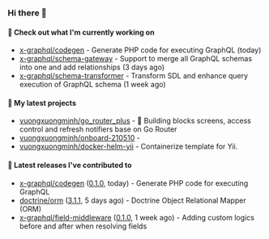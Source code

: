 ### Hi there 👋

#### 👷 Check out what I'm currently working on

- [x-graphql/codegen](https://github.com/x-graphql/codegen) - Generate PHP code for executing GraphQL (today)
- [x-graphql/schema-gateway](https://github.com/x-graphql/schema-gateway) - Support to merge all GraphQL schemas into one and add relationships (3 days ago)
- [x-graphql/schema-transformer](https://github.com/x-graphql/schema-transformer) - Transform SDL and enhance query execution of GraphQL schema (1 week ago)

#### 🌱 My latest projects

- [vuongxuongminh/go_router_plus](https://github.com/vuongxuongminh/go_router_plus) - :office: Building blocks screens, access control and refresh notifiers base on Go Router
- [vuongxuongminh/onboard-210510](https://github.com/vuongxuongminh/onboard-210510) - 
- [vuongxuongminh/docker-helm-yii](https://github.com/vuongxuongminh/docker-helm-yii) - Containerize template for Yii.

#### 🔭 Latest releases I've contributed to

- [x-graphql/codegen](https://github.com/x-graphql/codegen) ([0.1.0](https://github.com/x-graphql/codegen/releases/tag/0.1.0), today) - Generate PHP code for executing GraphQL
- [doctrine/orm](https://github.com/doctrine/orm) ([3.1.1](https://github.com/doctrine/orm/releases/tag/3.1.1), 5 days ago) - Doctrine Object Relational Mapper (ORM)
- [x-graphql/field-middleware](https://github.com/x-graphql/field-middleware) ([0.1.0](https://github.com/x-graphql/field-middleware/releases/tag/0.1.0), 1 week ago) - Adding custom logics before and after when resolving fields
